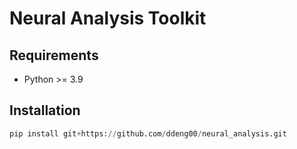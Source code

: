 # Neural Analysis Toolkit

## Requirements

- Python >= 3.9

## Installation

```python
pip install git+https://github.com/ddeng00/neural_analysis.git
```
